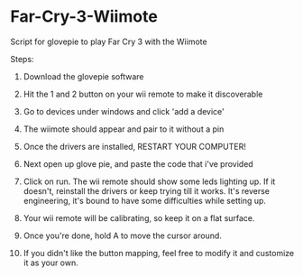 Far-Cry-3-Wiimote
=================

Script for glovepie to play Far Cry 3 with the Wiimote

Steps:
1) Download the glovepie software 

2) Hit the 1 and 2 button on your wii remote to make it discoverable

3) Go to devices under windows and click 'add a device'

4) The wiimote should appear and pair to it without a pin

5) Once the drivers are installed, RESTART YOUR COMPUTER!

6) Next open up glove pie, and paste the code that i've provided

7) Click on run. The wii remote should show some leds lighting up. If it doesn't, reinstall the drivers or keep trying till it works. It's reverse engineering, it's bound to have some difficulties while setting up.

8) Your wii remote will be calibrating, so keep it on a flat surface.

9) Once you're done, hold A to move the cursor around.

10) If you didn't like the button mapping, feel free to modify it and customize it as your own.

